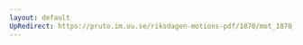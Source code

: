 ```yaml
---
layout: default
UpRedirect: https://pruto.im.uu.se/riksdagen-motions-pdf/1870/mot_1870__ak__24/mot_1870__ak__24-034.pdf
---
```

